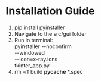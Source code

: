 # Installation Guide
1. pip install pyinstaller
2. Navigate to the src/gui folder
3. Run in terminal: \
  pyinstaller --noconfirm \
  --windowed \
  --icon=x-ray.icns \
  tkinter_app.py
4. rm -rf build __pycache__ *.spec